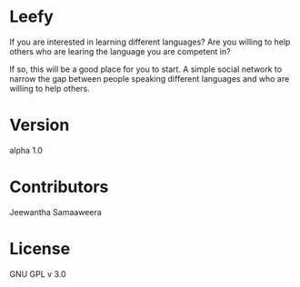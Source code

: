 Leefy
=====

If you are interested in learning different languages?
Are you willing to help others who are learing the language you are competent in?

If so, this will be a good place for you to start. A simple social network to narrow the gap between people speaking different languages and who are willing to help others.

Version
=====
alpha 1.0

Contributors
=====
Jeewantha Samaaweera

License
=====
GNU GPL v 3.0




